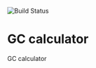 ![Build Status](https://github.com/datjpa/GC_Calc/actions/workflows/python-app.yml/badge.svg)
# GC calculator
GC calculator
